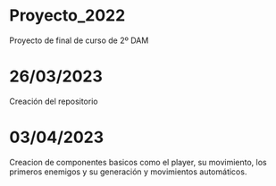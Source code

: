 # Proyecto_2022
Proyecto de final de curso de 2º DAM

# 26/03/2023
Creación del repositorio

# 03/04/2023
Creacion de componentes basicos como el player, su movimiento, los primeros enemigos y su generación y movimientos automáticos.